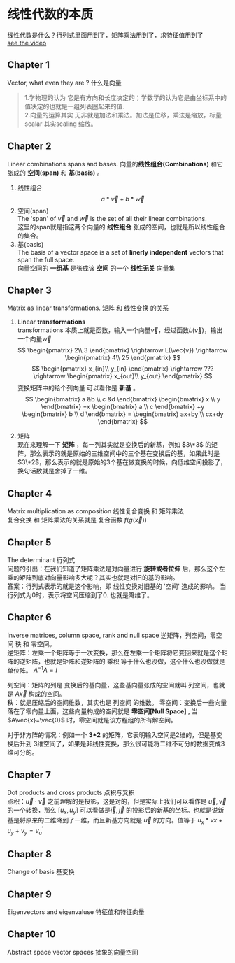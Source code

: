 # 线性代数的本质
线性代数是什么？行列式里面用到了，矩阵乘法用到了，求特征值用到了  
[see the video](https://www.bilibili.com/video/BV1ys411472E)
## Chapter 1
Vector, what even they are ? 什么是向量
> 1.学物理的认为 它是有方向和长度决定的；学数学的认为它是由坐标系中的值决定的也就是一组列表圈起来的值.   
   2.向量的运算其实 无非就是加法和乘法。加法是位移，乘法是缩放，标量scalar 其实scaling 缩放。

## Chapter 2
Linear combinations spans and bases. 向量的**线性组合(Combinations)** 和它张成的 **空间(span)** 和 **基(basis)** 。    
1. 线性组合 $$ a*\vec{v}+b*\vec{w} $$
2. 空间(span)   
   The 'span' of $\vec{v}$ and $\vec{w}$ is the set of all their linear combinations.   
   这里的span就是指这两个向量的 **线性组合** 张成的空间，也就是所以线性组合的集合。  
3. 基(basis)   
   The basis of a vector space is a set of **linerly independent** vectors that span the full space.    
   向量空间的 **一组基** 是张成该 **空间** 的一个 **线性无关** 向量集

## Chapter 3
Matrix as linear transformations.  矩阵 和 线性变换 的关系   
1. Linear **transformations**   
   transformations 本质上就是函数，输入一个向量$\vec{v}$，经过函数$L(\vec{v})$，输出一个向量$\vec{w}$
$$
\begin{pmatrix}
2\\   
3
\end{pmatrix}
\rightarrow 
L(\vec{v})
\rightarrow 
\begin{pmatrix}
4\\   
25
\end{pmatrix} 
$$
$$
\begin{pmatrix}
x_{in}\\ 
y_{in}
\end{pmatrix}
\rightarrow 
???
\rightarrow 
\begin{pmatrix}
x_{out}\\ 
y_{out}
\end{pmatrix}
$$
变换矩阵中的给个列向量 可以看作是 **新基** 。
$$
\begin{bmatrix}
a &b \\     
c &d
\end{bmatrix}
\begin{bmatrix}
x \\     
y
\end{bmatrix}
=x
\begin{bmatrix}
a \\      
c
\end{bmatrix}
+y
\begin{bmatrix}
b \\      
d
\end{bmatrix}
=
\begin{bmatrix}
ax+by \\       
cx+dy
\end{bmatrix}
$$

2. 矩阵   
现在来理解一下 **矩阵** ，每一列其实就是变换后的新基，例如 $3\*3$ 的矩阵，那么表示的就是原始的三维空间中的三个基在变换后的基，如果此时是 $3\*2$，那么表示的就是原始的3个基在做变换的时候，向低维空间投影了，换句话数就是舍掉了一维。
## Chapter 4 
Matrix multiplication as composition 线性复合变换 和 矩阵乘法   
复合变换 和 矩阵乘法的关系就是 复合函数 $f(g(\vec{x}))$

## Chapter 5 
The determinant 行列式   
问题的引出：在我们知道了矩阵乘法是对向量进行 **旋转或者拉伸** 后，那么这个左乘的矩阵到底对向量影响多大呢？其实也就是对旧的基的影响。   
答案：行列式表示的就是这个影响，即 线性变换对旧基的 '空间' 造成的影响。 当行列式为0时，表示将空间压缩到了0. 也就是降维了。

## Chapter 6 
Inverse matrices, column space, rank and null space 逆矩阵，列空间，零空间 秩 和 零空间。   
逆矩阵：左乘一个矩阵等于一次变换，那么在左乘一个矩阵将它变回来就是这个矩阵的逆矩阵，也就是矩阵和逆矩阵的 乘积 等于什么也没做，这个什么也没做就是 单位阵。
$A^{-1}A=I$   

列空间：矩阵的列是 变换后的基向量，这些基向量张成的空间就叫 列空间，也就是 $A\vec{x}$ 构成的空间。   
秩：就是压缩后的空间维数，其实也是 列空间 的维数。
零空间：变换后一些向量落在了零向量上面，这些向量构成的空间就是 **零空间[Null Space]** , 当 $A\vec{x}=\vec{0}$ 时，零空间就是该方程组的所有解空间。

对于非方阵的情况：例如一个 **3*2** 的矩阵，它表明输入空间是2维的，但是基变换后升到 3维空间了，如果是非线性变换，那么很可能将二维不可分的数据变成3维可分的。
## Chapter 7
Dot products and cross products 点积与叉积   
点积：$\vec{u}\cdot\vec{v}$ 之前理解的是投影，这是对的，但是实际上我们可以看作是 $\vec{u},\vec{v}$ 的一个转换，那么 $[u_{x},u_{y}]$ 可以看做是$\vec{i},\vec{j}$ 的投影后的新基的坐标。也就是说新基是将原来的二维降到了一维，而且新基方向就是 $\vec{u}$ 的方向。值等于 $u_{x}*v{x}+u_{y}+v_{y} = v^{'}_{u}$


## Chapter 8 
Change of basis 基变换

## Chapter 9 
Eigenvectors and eigenvaluse 特征值和特征向量

## Chapter 10 
Abstract space vector spaces 抽象的向量空间






